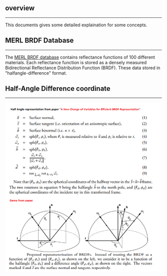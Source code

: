 ## overview
----
This documents gives some detailed explaination for some concepts.

## MERL BRDF Database 
----
The [MERL BRDF database]( http://people.csail.mit.edu/wojciech/BRDFDatabase/) contains reflectance functions of 100 different materials.
Each reflectance function is stored as a densely measured Bidirectional Reflectance Distribution Function (BRDF).
These data stored in "halfangle-difference" format.

## Half-Angle Difference coordinate
----
![half angle difference](./resources/half-angle-representation.png)

